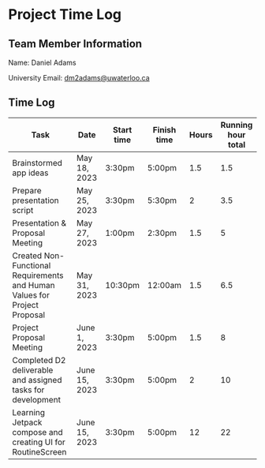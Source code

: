 # Project Time Log

## Team Member Information

Name: Daniel Adams

University Email: <dm2adams@uwaterloo.ca>

## Time Log

| Task                                                          | Date         | Start time | Finish time | Hours | Running hour total |
| ------------------------------------------------------------- | ------------ | ---------- | ----------- | ----- | ------------------ |
| Brainstormed app ideas                                        | May 18, 2023 | 3:30pm     | 5:00pm      | 1.5   | 1.5                |
| Prepare presentation script                                   | May 25, 2023 | 3:30pm     | 5:30pm      | 2     | 3.5                |
| Presentation & Proposal Meeting                               | May 27, 2023 | 1:00pm     | 2:30pm      | 1.5   | 5                  |
| Created Non-Functional Requirements and Human Values for Project Proposal                           | May 31, 2023 | 10:30pm    | 12:00am     | 1.5   | 6.5                |
| Project Proposal Meeting                                      | June 1, 2023 | 3:30pm     | 5:00pm      | 1.5   | 8                  |
| Completed D2 deliverable and assigned tasks for development   | June 15, 2023 | 3:30pm     | 5:00pm      | 2   | 10                  |
| Learning Jetpack compose and creating UI for RoutineScreen    | June 15, 2023 | 3:30pm     | 5:00pm      | 12  | 22                  |
